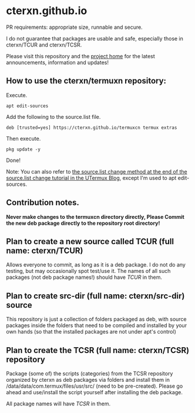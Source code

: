 # cterxn.github.io

PR requirements: appropriate size, runnable and secure.

I do not guarantee that packages are usable and safe, especially those in cterxn/TCUR and cterxn/TCSR.

Please visit this repository and the [project home](https://cterxn.github.io) for the latest announcements, information and updates!

## How to use the cterxn/termuxn repository:

Execute.

`
apt edit-sources
`

Add the following to the source.list file.

`
deb [trusted=yes] https://cterxn.github.io/termuxcn termux extras
`

Then execute.

`
pkg update -y
`

Done!

Note: You can also refer to [the source.list change method at the end of the source.list change tutorial in the UTermux Blog](https://blog.utermux.eu.org/ut/changerepo.html#cterxn), except I'm used to apt edit-sources.

## Contribution notes.

**Never make changes to the termuxcn directory directly, Please Commit the new deb package directly to the repository root directory!**



## Plan to create a new source called TCUR (full name: cterxn/TCUR)

Allows everyone to commit, as long as it is a deb package. I do not do any testing, but may occasionally spot test/use it. The names of all such packages (not deb package names!) should have *TCUR* in them.

## Plan to create src-dir (full name: cterxn/src-dir) source

This repository is just a collection of folders packaged as deb, with source packages inside the folders that need to be compiled and installed by your own hands (so that the installed packages are not under apt's control)

## Plan to create the TCSR (full name: cterxn/TCSR) repository

Package (some of) the scripts (categories) from the TCSR repository organized by cterxn as deb packages via folders and install them in /data/data/com.termux/files/usr/src/ (need to be pre-created). Please go ahead and use/install the script yourself after installing the deb package.

All package names will have *TCSR* in them.
